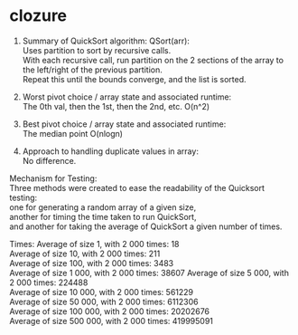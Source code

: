 # clozure
1. Summary of QuickSort algorithm:
QSort(arr):  
Uses partition to sort by recursive calls.  
With each recursive call, run partition on the 2 sections of the array to the left/right of the previous partition.  
Repeat this until the bounds converge, and the list is sorted.

2. Worst pivot choice / array state and associated runtime:  
The 0th val, then the 1st, then the 2nd, etc. O(n^2)
 
3. Best pivot choice / array state and associated runtime:  
The median point O(nlogn)

4. Approach to handling duplicate values in array:  
No difference.

Mechanism for Testing:  
Three methods were created to ease the readability of the Quicksort testing:  
one for generating a random array of a given size,  
another for timing the time taken to run QuickSort,  
and another for taking the average of QuickSort a given number of times.

Times:
Average of size 1, with 2 000 times: 18  
Average of size 10, with 2 000 times: 211  
Average of size 100, with 2 000 times: 3483  
Average of size 1 000, with 2 000 times: 38607 
Average of size 5 000, with 2 000 times: 224488  
Average of size 10 000, with 2 000 times: 561229  
Average of size 50 000, with 2 000 times: 6112306  
Average of size 100 000, with 2 000 times: 20202676  
Average of size 500 000, with 2 000 times: 419995091  

